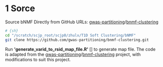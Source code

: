 # 1 Sorce

Source bNMF Directly from GitHub URLs:  [gwas-partitioning](https://github.com/gwas-partitioning)/[bnmf-clustering](https://github.com/gwas-partitioning/bnmf-clustering)

```sh
# {sh}
cd "/scratch/scjp_root/scjp0/zhulx/T1D Soft Clustering/bNMF"
git clone https://github.com/gwas-partitioning/bnmf-clustering.git
```

Run **'generate_varid_to_rsid_map_file.R'** [] to generate map file. The code is adapted from the [gwas-partitioning](https://github.com/gwas-partitioning)/[bnmf-clustering](https://github.com/gwas-partitioning/bnmf-clustering) project, with modifications to suit this project.

